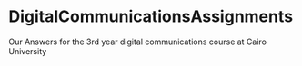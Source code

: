 # DigitalCommunicationsAssignments
Our Answers for the 3rd year digital communications course at Cairo University
